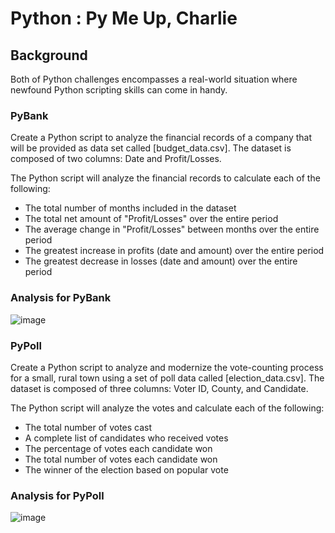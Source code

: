 # Python : Py Me Up, Charlie

## Background
Both of Python challenges encompasses a real-world situation where newfound Python scripting skills can come in handy. 

### PyBank
Create a Python script to analyze the financial records of a company that will be provided as data set called [budget_data.csv]. The dataset is composed of two columns: Date and Profit/Losses.

The Python script will analyze the financial records to calculate each of the following:
- The total number of months included in the dataset
-	The total net amount of "Profit/Losses" over the entire period
-	The average change in "Profit/Losses" between months over the entire period
-	The greatest increase in profits (date and amount) over the entire period
-	The greatest decrease in losses (date and amount) over the entire period

### Analysis for PyBank
![image](https://user-images.githubusercontent.com/69765842/103449263-c7aebe00-4c73-11eb-8183-132e3a484ba9.png)

### PyPoll
Create a Python script to analyze and modernize the vote-counting process for a small, rural town using a set of poll data called [election_data.csv]. The dataset is composed of three columns: Voter ID, County, and Candidate.

The Python script will analyze the votes and calculate each of the following:
- The total number of votes cast
-	A complete list of candidates who received votes
-	The percentage of votes each candidate won
- The total number of votes each candidate won
- The winner of the election based on popular vote

### Analysis for PyPoll
![image](https://user-images.githubusercontent.com/69765842/103449250-ae0d7680-4c73-11eb-913f-ae6928dbaf5c.png)

